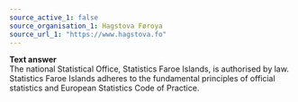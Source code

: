 ```yaml
---
source_active_1: false
source_organisation_1: Hagstova Føroya
source_url_1: "https://www.hagstova.fo"
---
```

<b>Text answer</b>  
The national Statistical Office, Statistics Faroe Islands, is authorised by law. Statistics Faroe Islands adheres to the fundamental principles of official statistics and European Statistics Code of Practice.
